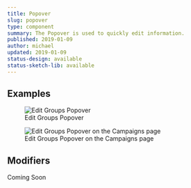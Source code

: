 ```yaml
---
title: Popover
slug: popover
type: component
summary: The Popover is used to quickly edit information.
published: 2019-01-09
author: michael
updated: 2019-01-09
status-design: available
status-sketch-lib: available
---
```


##  Examples

<figure>
    <img src="/static/images/popover.png" alt="Edit Groups Popover">
    <figcaption>Edit Groups Popover</figcaption>
</figure>

<figure>
    <img src="/static/images/popover-in-action.png" alt="Edit Groups Popover on the Campaigns page">
    <figcaption>Edit Groups Popover on the Campaigns page</figcaption>
</figure>

## Modifiers
Coming Soon